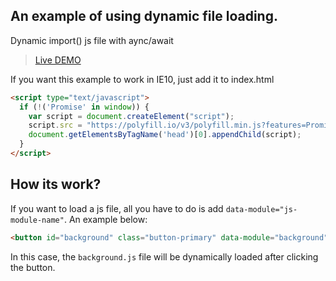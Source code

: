 ## An example of using dynamic file loading.

Dynamic import() js file with aync/await

> [Live DEMO](https://tomik23.github.io/importlazy/)

If you want this example to work in IE10, just add it to index.html

```html
<script type="text/javascript">
  if (!('Promise' in window)) {
    var script = document.createElement("script");
    script.src = "https://polyfill.io/v3/polyfill.min.js?features=Promise";
    document.getElementsByTagName('head')[0].appendChild(script);
  }
</script>
```

## How its work?

If you want to load a js file, all you have to do is add `data-module="js-module-name"`. An example below: 

```html
<button id="background" class="button-primary" data-module="background">change the background</button>
```
In this case, the `background.js` file will be dynamically loaded after clicking the button.